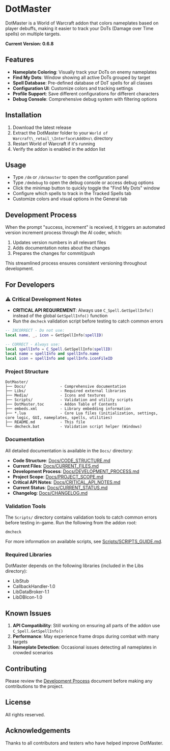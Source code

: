 # DotMaster

DotMaster is a World of Warcraft addon that colors nameplates based on player debuffs, making it easier to track your DoTs (Damage over Time spells) on multiple targets.

**Current Version: 0.6.8**

## Features

- **Nameplate Coloring**: Visually track your DoTs on enemy nameplates
- **Find My Dots**: Window showing all active DoTs grouped by target
- **Spell Database**: Pre-defined database of DoT spells for all classes
- **Configuration UI**: Customize colors and tracking settings
- **Profile Support**: Save different configurations for different characters
- **Debug Console**: Comprehensive debug system with filtering options

## Installation

1. Download the latest release
2. Extract the DotMaster folder to your `World of Warcraft\_retail_\Interface\AddOns\` directory
3. Restart World of Warcraft if it's running
4. Verify the addon is enabled in the addon list

## Usage

- Type `/dm` or `/dotmaster` to open the configuration panel
- Type `/dmdebug` to open the debug console or access debug options
- Click the minimap button to quickly toggle the "Find My Dots" window
- Configure which spells to track in the Tracked Spells tab
- Customize colors and visual options in the General tab

## Development Process

When the prompt "success, increment" is received, it triggers an automated version increment process through the AI coder, which:
1. Updates version numbers in all relevant files
2. Adds documentation notes about the changes
3. Prepares the changes for commit/push

This streamlined process ensures consistent versioning throughout development.

## For Developers

### ⚠️ Critical Development Notes

- **CRITICAL API REQUIREMENT**: Always use `C_Spell.GetSpellInfo()` instead of the global `GetSpellInfo()` function
- Run the `dmcheck` validation script before testing to catch common errors

```lua
-- INCORRECT - Do not use:
local name, _, icon = GetSpellInfo(spellID)

-- CORRECT - Always use:
local spellInfo = C_Spell.GetSpellInfo(spellID)
local name = spellInfo and spellInfo.name
local icon = spellInfo and spellInfo.iconFileID
```

### Project Structure

```
DotMaster/
├── Docs/               - Comprehensive documentation
├── Libs/               - Required external libraries
├── Media/              - Icons and textures
├── Scripts/            - Validation and utility scripts
├── DotMaster.toc       - Addon Table of Contents
├── embeds.xml          - Library embedding information
├── *.lua               - Core Lua files (initialization, settings, core logic, GUI, nameplates, spells, utilities)
├── README.md           - This file
└── dmcheck.bat         - Validation script helper (Windows)
```

### Documentation

All detailed documentation is available in the `Docs/` directory:

- **Code Structure**: [Docs/CODE_STRUCTURE.md](Docs/CODE_STRUCTURE.md)
- **Current Files**: [Docs/CURRENT_FILES.md](Docs/CURRENT_FILES.md)
- **Development Process**: [Docs/DEVELOPMENT_PROCESS.md](Docs/DEVELOPMENT_PROCESS.md)
- **Project Scope**: [Docs/PROJECT_SCOPE.md](Docs/PROJECT_SCOPE.md)
- **Critical API Notes**: [Docs/CRITICAL_API_NOTES.md](Docs/CRITICAL_API_NOTES.md)
- **Current Status**: [Docs/CURRENT_STATUS.md](Docs/CURRENT_STATUS.md)
- **Changelog**: [Docs/CHANGELOG.md](Docs/CHANGELOG.md)

### Validation Tools

The `Scripts/` directory contains validation tools to catch common errors before testing in-game. Run the following from the addon root:

```
dmcheck
```

For more information on available scripts, see [Scripts/SCRIPTS_GUIDE.md](Scripts/SCRIPTS_GUIDE.md).

### Required Libraries

DotMaster depends on the following libraries (included in the Libs directory):
- LibStub
- CallbackHandler-1.0
- LibDataBroker-1.1
- LibDBIcon-1.0

## Known Issues

1. **API Compatibility**: Still working on ensuring all parts of the addon use `C_Spell.GetSpellInfo()`
2. **Performance**: May experience frame drops during combat with many targets
3. **Nameplate Detection**: Occasional issues detecting all nameplates in crowded scenarios

## Contributing

Please review the [Development Process](Docs/DEVELOPMENT_PROCESS.md) document before making any contributions to the project.

## License

All rights reserved.

## Acknowledgements

Thanks to all contributors and testers who have helped improve DotMaster. 